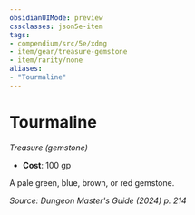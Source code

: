 ```yaml
---
obsidianUIMode: preview
cssclasses: json5e-item
tags:
- compendium/src/5e/xdmg
- item/gear/treasure-gemstone
- item/rarity/none
aliases: 
- "Tourmaline"
---
```

# Tourmaline
*Treasure (gemstone)*  


- **Cost**: 100 gp

A pale green, blue, brown, or red gemstone.

*Source: Dungeon Master's Guide (2024) p. 214*